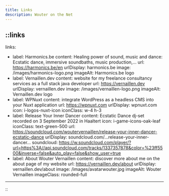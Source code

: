 ```yaml
---
title: Links
description: Wouter on the Net
---
```


::links
---
links:
  - label: Harmonics.be
    content: Healing power of sound, music and dance:<br>Ecstatic dance, immersive
      soundbaths, music production,...
    url: https://harmonics.be/en
    urlDisplay: harmonics.be
    image: /images/harmonics-logo.png
    imageAlt: Harmonics.be logo
  - label: Vernaillen.dev
    content: website for my freelance consultancy services as a full stack java
      developer
    url: https://vernaillen.dev
    urlDisplay: vernaillen.dev
    image: /images/vernaillen-logo.png
    imageAlt: Vernaillen.dev logo
  - label: WPNuxt
    content: integrate WordPress as a headless CMS into your Nuxt application
    url: https://wpnuxt.com
    urlDisplay: wpnuxt.com
    icon: i-logos-nuxt-icon
    iconClass: w-4 h-3
  - label: Release Your Inner Dancer
    content: Ecstatic Dance dj-set recorded on 3 September 2022 in Haaltert
    icon: i-game-icons-oak-leaf
    iconClass: text-green-500
    url: https://soundcloud.com/woutervernaillen/release-your-inner-dancer-ecstatic-dance
    urlDisplay: soundcloud.com/...release-your-inner-dancer...
    soundcloud: https://w.soundcloud.com/player/?url=https%3A//api.soundcloud.com/tracks/1337357878&color=%23ff5500&inverse=false&auto_play=false&show_user=true
  - label: About Wouter Vernaillen
    content: discover more about me on the about page of my website
    url: https://vernaillen.dev/about
    urlDisplay: vernaillen.dev/about
    image: /images/avatarwouter.jpg
    imageAlt: Wouter Vernaillen
    imageClass: rounded-full
---
::
